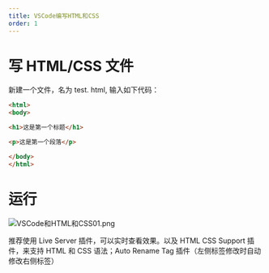 ```yaml
---
title: VSCode编写HTML和CSS
order: 1
--- 
```


# 写 HTML/CSS 文件
新建一个文件，名为 test. html, 输入如下代码：
```html
<html>
<body>

<h1>这是第一个标题</h1>

<p>这是第一个段落</p>

</body>
</html>
```

# 运行

![VSCode和HTML和CSS01.png](https://obsidian-picture.oss-cn-qingdao.aliyuncs.com/my-img/VSCode和HTML和CSS01.png)

推荐使用 Live Server 插件，可以实时查看效果。以及 HTML CSS Support 插件，来支持 HTML 和 CSS 语法；Auto Rename Tag 插件（左侧标签修改时自动修改右侧标签）